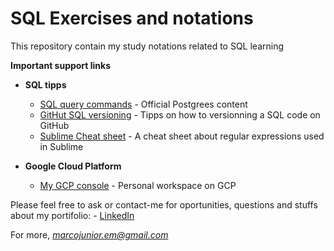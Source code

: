 # SQL Exercises and notations

This repository contain my study notations related to SQL learning

**Important support links**

  - **SQL tipps**
      - [SQL query commands](https://www.postgresqltutorial.com/postgresql-tutorial/postgresql-select) - Official Postgrees content
      - [GitHut SQL versioning](https://www.databasestar.com/github-tutorial) - Tipps on how to versionning a SQL code on GitHub
      - [Sublime Cheat sheet](https://jdhao.github.io/2019/02/28/sublime_text_regex_cheat_sheet/) - A cheat sheet about regular expressions used in Sublime

 - **Google Cloud Platform**
      - [My GCP console](https://console.cloud.google.com/welcome?project=treinamento-sql-345613) - Personal workspace on GCP

Please feel free to ask or contact-me for oportunities, questions and stuffs about my portifolio: - [LinkedIn](https://www.linkedin.com/in/marcolimajr/)

For more, *marcojunior.em@gmail.com*
